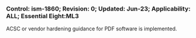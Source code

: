 ### Control: ism-1860; Revision: 0; Updated: Jun-23; Applicability: ALL; Essential Eight:ML3
<p>ACSC or vendor hardening guidance for PDF software is implemented.</p>